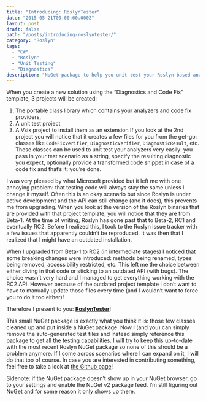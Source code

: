 ```yaml
---
title: "Introducing: RoslynTester"
date: "2015-05-21T00:00:00.000Z"
layout: post
draft: false
path: "/posts/introducing-roslyntester/"
category: "Roslyn"
tags:
  - "C#"
  - "Roslyn"
  - "Unit Testing"
  - "Diagnostics"
description: "NuGet package to help you unit test your Roslyn-based analyzers"
---
```


When you create a new solution using the “Diagnostics and Code Fix” template, 3 projects will be created:

1. The portable class library which contains your analyzers and code fix providers,
2. A unit test project
3. A Vsix project to install them as an extension
If you look at the 2nd project you will notice that it creates a few files for you from the get-go: classes like `CodeFixVerifier`, `DiagnosticVerifier`, `DiagnosticResult`, etc.
These classes can be used to unit test your analyzers very easily: you pass in your test scenario as a string, specify the resulting diagnostic you expect, optionally provide a transformed code snippet in case of a code fix and that’s it: you’re done.

I was very pleased by what Microsoft provided but it left me with one annoying problem: that testing code will always stay the same unless I change it myself. Often this is an okay scenario but since Roslyn is under active development and the API can still change (and it does), this prevents me from upgrading. When you look at the version of the Roslyn binaries that are provided with that project template, you will notice that they are from Beta-1. At the time of writing, Roslyn has gone past that to Beta-2, RC1 and eventually RC2. Before I realized this, I took to the Roslyn issue tracker with a few issues that apparently couldn’t be reproduced. It was then that I realized that I might have an outdated installation.

When I upgraded from Beta-1 to RC2 (in intermediate stages) I noticed that some breaking changes were introduced: methods being renamed, types being removed, accessibility restricted, etc. This left me the choice between either diving in that code or sticking to an outdated API (with bugs). The choice wasn’t very hard and I managed to get everything working with the RC2 API. However because of the outdated project template I don’t want to have to manually update those files every time (and I wouldn’t want to force you to do it too either)!

Therefore I present to you: **[RoslynTester](https://www.nuget.org/packages/RoslynTester)**!

This small NuGet package is exactly what you think it is: those few classes cleaned up and put inside a NuGet package. Now I (and you) can simply remove the auto-generated test files and instead simply reference this package to get all the testing capabilities. I will try to keep this up-to-date with the most recent Roslyn NuGet package so none of this should be a problem anymore. If I come across scenarios where I can expand on it, I will do that too of course. In case you are interested in contributing something, feel free to take a look at [the Github page](https://github.com/Vannevelj/RoslynTester)!

Sidenote: if the NuGet package doesn’t show up in your NuGet browser, go to your settings and enable the NuGet v2 package feed. I’m still figuring out NuGet and for some reason it only shows up there.
